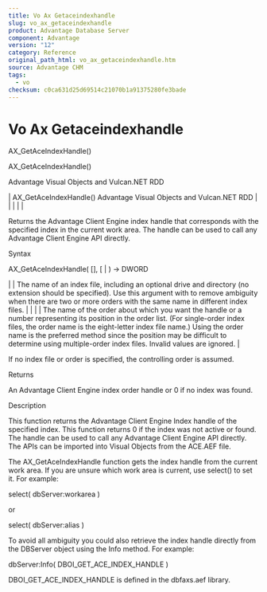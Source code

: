```yaml
---
title: Vo Ax Getaceindexhandle
slug: vo_ax_getaceindexhandle
product: Advantage Database Server
component: Advantage
version: "12"
category: Reference
original_path_html: vo_ax_getaceindexhandle.htm
source: Advantage CHM
tags:
  - vo
checksum: c0ca631d25d69514c21070b1a91375280fe3bade
---
```


# Vo Ax Getaceindexhandle

AX\_GetAceIndexHandle()

AX\_GetAceIndexHandle()

Advantage Visual Objects and Vulcan.NET RDD

| AX\_GetAceIndexHandle()  Advantage Visual Objects and Vulcan.NET RDD |  |  |  |  |

Returns the Advantage Client Engine index handle that corresponds with the specified index in the current work area. The handle can be used to call any Advantage Client Engine API directly.

Syntax

AX\_GetAceIndexHandle( [<cIndexFile>], [<cOrder> | <nPosition>) -> DWORD

| <cIndexFile> | The name of an index file, including an optional drive and directory (no extension should be specified). Use this argument with <cOrder> to remove ambiguity when there are two or more orders with the same name in different index files. |
| <cOrder> | <nPosition> | The name of the order about which you want the handle or a number representing its position in the order list. (For single-order index files, the order name is the eight-letter index file name.) Using the order name is the preferred method since the position may be difficult to determine using multiple-order index files. Invalid values are ignored. |

If no index file or order is specified, the controlling order is assumed.

Returns

An Advantage Client Engine index order handle or 0 if no index was found.

Description

This function returns the Advantage Client Engine Index handle of the specified index. This function returns 0 if the index was not active or found. The handle can be used to call any Advantage Client Engine API directly. The APIs can be imported into Visual Objects from the ACE.AEF file.

The AX\_GetAceIndexHandle function gets the index handle from the current work area. If you are unsure which work area is current, use select() to set it. For example:

select( dbServer:workarea )

or

select( dbServer:alias )

To avoid all ambiguity you could also retrieve the index handle directly from the DBServer object using the Info method. For example:

dbServer:Info( DBOI\_GET\_ACE\_INDEX\_HANDLE )

DBOI\_GET\_ACE\_INDEX\_HANDLE is defined in the dbfaxs.aef library.
